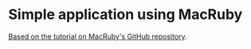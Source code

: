 Simple application using MacRuby
===

[Based on the tutorial on MacRuby's GitHub repository](https://github.com/MacRuby/MacRuby/wiki/Creating-a-simple-application).
